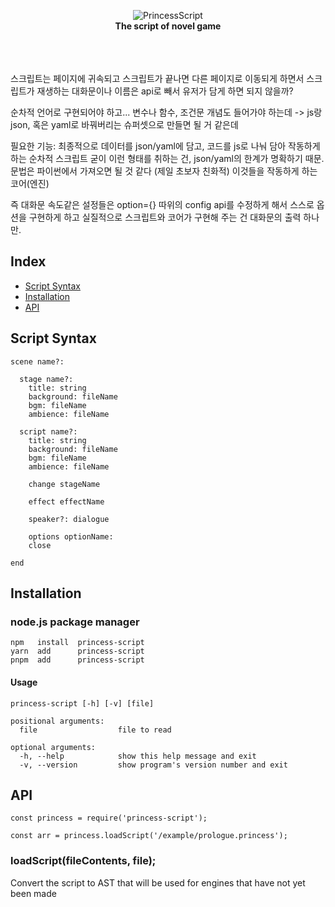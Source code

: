 <div align="center">

<br><br>

![PrincessScript](https://github.com/everyt/princess-script/assets/80094147/415659a9-7876-4a87-a55d-85d9480151e2) <br><b>The script of novel game</b><br><br><br><br>

</div>

스크립트는 페이지에 귀속되고 스크립트가 끝나면 다른 페이지로 이동되게 하면서
스크립트가 재생하는 대화문이나 이름은 api로 빼서 유저가 담게 하면 되지 않을까?

순차적 언어로 구현되어야 하고... 변수나 함수, 조건문 개념도 들어가야 하는데 -> js랑 json, 혹은 yaml로 바꿔버리는 슈퍼셋으로 만들면 될 거 같은데

필요한 기능:
최종적으로 데이터를 json/yaml에 담고, 코드를 js로 나눠 담아 작동하게 하는 순차적 스크립트
굳이 이런 형태를 취하는 건, json/yaml의 한계가 명확하기 때문.
문법은 파이썬에서 가져오면 될 것 같다 (제일 초보자 친화적)
이것들을 작동하게 하는 코어(엔진)

즉 대화문 속도같은 설정들은 option={} 따위의 config api를 수정하게 해서 스스로 옵션을 구현하게 하고
실질적으로 스크립트와 코어가 구현해 주는 건 대화문의 출력 하나만.

## Index

- [Script Syntax](#script-syntax)
- [Installation](#installation)
- [API](#api)

## Script Syntax

```
scene name?:

  stage name?:
    title: string
    background: fileName
    bgm: fileName
    ambience: fileName

  script name?:
    title: string
    background: fileName
    bgm: fileName
    ambience: fileName

    change stageName

    effect effectName

    speaker?: dialogue

    options optionName:
    close

end
```

## Installation

### node.js package manager

```
npm   install  princess-script
yarn  add      princess-script
pnpm  add      princess-script
```

#### Usage

```
princess-script [-h] [-v] [file]

positional arguments:
  file                  file to read

optional arguments:
  -h, --help            show this help message and exit
  -v, --version         show program's version number and exit
```

## API

```
const princess = require('princess-script');

const arr = princess.loadScript('/example/prologue.princess');
```

### loadScript(fileContents, file);

Convert the script to AST that will be used for engines that have not yet been made
